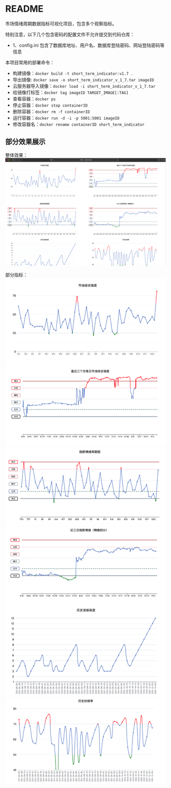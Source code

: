 # README

市场情绪周期数据指标可视化项目，包含多个观察指标。

特别注意，以下几个包含密码的配置文件不允许提交到代码仓库：
- 1、config.ini 包含了数据库地址、用户名、数据库登陆密码、网站登陆密码等信息

本项目常用的部署命令：
  - 构建镜像：```docker build -t short_term_indicator:v1.7 .```
  - 导出镜像: ```docker save -o short_term_indicator_v_1_7.tar imageID```
  - 云服务器导入镜像：```docker load -i short_term_indicator_v_1_7.tar```
  - 给镜像打标签：```docker tag imageID TARGET_IMAGE[:TAG] ```
  - 查看容器：```docker ps```
  - 停止容器：```docker stop containerID```
  - 删除容器：```docker rm -f containerID```
  - 运行容器：```docker run -d -i -p 5001:5001 imageID```
  - 修改容器名：```docker rename containerID short_term_indicator```


## 部分效果展示

整体效果：
![整体效果](./img/screen_1_update.png)

部分指标：
![市场综合强度](./img/screen_2.png)
![近三日市场综合强度](./img/screen_3.png)
![指数情绪周期图](./img/screen_6.png)
![指数情绪（精确到分）](./img/screen_7.png)
![连板高度](./img/screen_4.png)
![历史封板率](./img/screen_5.png)
